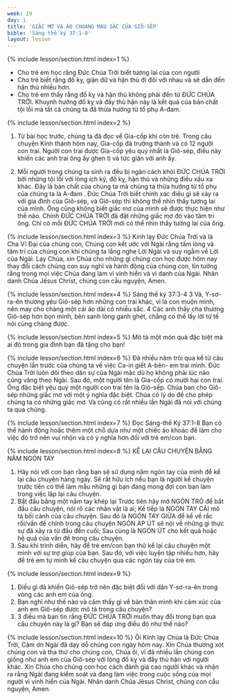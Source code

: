 ```yaml
---
week: 19
day: 1
title: 'GIẤC MƠ VÀ ÁO CHOÀNG MÀU SẮC CỦA GIÔ-SẾP'
bible: 'Sáng thế ký 37:1-8'
layout: lesson
---
```



{% include lesson/section.html index=1 %}
- Cho trẻ em học rằng Đức Chúa Trời biết tương lai của con người
- Cho trẻ biết rằng đố kỵ, giận dữ và hận thù đi đôi với nhau và sẽ dẫn đến hận thù nhiều hơn.
- Cho trẻ em thấy rằng đố kỵ và hận thù không phải đến từ ĐỨC CHÚA TRỜI. Khuynh hướng đố kỵ và đầy thù hận này là kết quả của bản chất tội lỗi mà tất cả chúng ta đã thừa hưởng từ tổ phụ A-đam.


{% include lesson/section.html index=2 %}
 1. Từ bài học trước, chúng ta đã đọc về Gia-cốp khi còn trẻ. Trong câu chuyện Kinh thánh hôm nay, Gia-cốp đã trưởng thành và có 12 người con trai. Người con trai được Gia-cốp yêu quý nhất là Giô-sép, điều này khiến các anh trai ông ấy ghen tị và tức giận với anh ấy.

2. Mỗi người trong chúng ta sinh ra đều bị ngăn cách khỏi ĐỨC CHÚA TRỜI bởi những  tội lỗi với lòng ích kỷ, đố kỵ, hận thù và những điều xấu xa khác. Đây là bản chất của chúng ta mà chúng ta thừa hưởng từ tổ phụ của chúng ta là A-đam .
Đức Chúa Trời biết chính xác điều gì sẽ xảy ra với gia đình của Giô-sép, và  Giô-sép thì không thể nhìn thấy tương lai của mình. Ông cũng không biết giấc mơ của mình sẽ được thực hiện như thế nào. Chính ĐỨC CHÚA TRỜI đã đặt những giấc mơ đó vào tâm trí ông. Chỉ có mỗi ĐỨC CHÚA TRỜI mới có thể nhìn thấy tương lai của ông.


{% include lesson/section.html index=3 %}
Kính lạy Đức Chúa Trời và là Cha Vĩ Đại của chúng con, Chúng con kết ước với Ngài rằng tấm lòng và tâm trí của chúng con khi chúng ta lắng nghe Lời Ngài và suy ngẫm về Lời của Ngài. Lạy Chúa, xin Chúa cho những gì chúng con học được hôm nay thay đổi cách chúng con suy nghĩ và hành động của chúng con, tin tưởng rằng trong mọi việc Chúa đang làm vì vinh hiển và vì danh của Ngài. Nhân danh Chúa Jêsus Christ, chúng con cầu nguyện, Amen.


{% include lesson/section.html index=4 %}
Sáng thế ký 37:3-4
 3 Vả, Y-sơ-ra-ên thương yêu Giô-sép hơn những con trai khác, vì là con muộn mình, nên may cho chàng một cái áo dài có nhiều sắc. 4 Các anh thấy cha thương Giô-sép hơn bọn mình, bèn sanh lòng ganh ghét, chẳng có thế lấy lời tử tế nói cùng chàng được.


{% include lesson/section.html index=5 %}
Mô tả một món quà đặc biệt mà ai đó trong gia đình bạn đã tặng cho bạn!


{% include lesson/section.html index=6 %}
Đã nhiều năm trôi qua kể từ câu chuyện lần trước của chúng ta về việc Ca-in giết A-bên- em trai mình. Đức Chúa Trời luôn dõi theo dân sự của Ngài mặc dù họ không phải lúc nào cũng vâng theo Ngài. Sau đó, một người tên là Gia-cốp có mười hai con trai. Ông đặc biệt yêu quý một người con trai tên là Giô-sếp. Chúa ban cho Giô-sép những giấc mơ với một ý nghĩa đặc biệt. Chúa có lý do để cho phép chúng ta có những giấc mơ. Và cũng có rất nhiều lần Ngài đã nói với chúng ta qua chúng.


{% include lesson/section.html index=7 %}
Đọc Sáng-thế Ký 37:1-8
Bạn có thể hành động hoặc thêm một chỗ dựa như một chiếc áo khoác để làm cho việc đó trở nên vui nhộn và có ý nghĩa hơn đối với trẻ em/con bạn.


{% include lesson/section.html index=8 %}
KỂ LẠI CÂU CHUYỆN BẰNG NĂM NGÓN TAY
1. Hãy nói với con bạn rằng bạn sẽ sử dụng năm ngón tay của mình để kể lại câu chuyện hàng ngày. Sẽ rất hữu ích nếu bạn là người kể chuyện trước tiên có thể làm mẫu những gì bạn đang mong đợi con bạn làm trong việc lặp lại câu chuyện.
2. Bắt đầu bằng một nắm tay khép lại
Trước tiên hãy mở NGÓN TRỎ để bắt đầu câu chuyện, nói rõ các nhân vật là ai;
Kế tiếp là NGÓN TAY CÁI mô tả bối cảnh của câu chuyện.
Sau đó là NGÓN TAY GIỮA để kể về rắc rối/vấn đề chính trong câu chuyện
NGÓN ÁP ÚT sẽ nói về những gì thực sự đã xảy ra từ đầu đến cuối;
Sau cùng là NGÓN ÚT cho kết quả hoặc hệ quả của vấn đề trong câu chuyện.
3. Sau khi trình diễn, hãy để trẻ em/con bạn thử kể lại câu chuyện một mình với sự trợ giúp của bạn. Sau đó, với việc luyện tập nhiều hơn, hãy để trẻ em tự mình kể câu chuyện qua các ngón tay của trẻ em.


{% include lesson/section.html index=9 %}
1. Điều gì đã khiến Giô-sép trở nên đặc biệt đối với dân Y-sơ-ra-ên trong vòng các anh em của ông.
2. Bạn nghĩ như thế nào và cảm thấy gì về bản thân mình khi cảm xúc của anh em Giô-sép được mô tả trong câu chuyện?
3. 3 điều mà bạn tin rằng ĐỨC CHÚA TRỜI muốn thay đổi trong bạn qua câu chuyện này là gì? Bạn sẽ đáp ứng điều đó như thế nào?


{% include lesson/section.html index=10 %}
Ôi Kính lạy Chúa là Đức Chúa Trời, Cảm ơn Ngài đã dạy dỗ chúng con ngày hôm nay. Xin Chúa thương xót chúng con và tha thứ cho chúng con, Chúa ôi, vì đã nhiều lần chúng con giống như anh em của Giô-sép với lòng đố kỵ và đầy thù hận với người khác. Xin Chúa cho chúng con học cách đánh giá cao người khác và nhận ra rằng Ngài đang kiểm soát và đang làm việc trong cuộc sống của mọi người vì vinh hiển của Ngài. Nhân danh Chúa Jêsus Christ, chúng con cầu nguyện, Amen.

